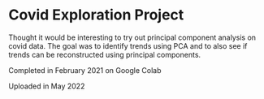 # Covid Exploration Project

Thought it would be interesting to try out principal component analysis on covid data. The goal was to identify trends using PCA and to also see if trends can be reconstructed using principal components. 

Completed in February 2021 on Google Colab

Uploaded in May 2022
